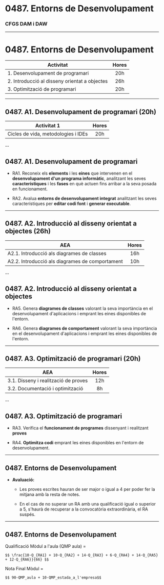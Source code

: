 <!-- .slide: class="intro" -->
# 0487. Entorns de Desenvolupament 
### CFGS DAM i DAW

---

# 0487. Entorns de Desenvolupament 

| Activitat | Hores |
| - |:-:|
| 1. Desenvolupament de programari | 20h |
| 2. Introducció al disseny orientat a objectes | 26h |
| 3. Optimització de programari | 20h |

---

## 0487. A1. Desenvolupament de programari (20h)

| Activitat 1 | Hores |
| - |:-:|
| Cicles de vida, metodologies i IDEs | 20h |

--

## 0487. A1. Desenvolupament de programari

*   RA1. Reconeix els **elements** i les **eines** que intervenen en el **desenvolupament d'un programa informàtic**, analitzant les seves **característiques** i les **fases** en què actuen fins arribar a la seva posada en funcionament.

*   RA2. Avalua **entorns de desenvolupament integrat** analitzant les seves característiques per **editar codi font** i **generar executable**.

---

## 0487. A2. Introducció al disseny orientat a objectes (26h)
| AEA | Hores |
| - |:-:|
| A2.1. Introducció als diagrames de classes | 16h |
| A2.2. Introducció als diagrames de comportament | 10h |

--

## 0487. A2. Introducció al disseny orientat a objectes

*   RA5. Genera **diagrames de classes** valorant la seva importància en el desenvolupament d'aplicacions i emprant les eines disponibles de l'entorn.

*   RA6. Genera **diagrames de comportament** valorant la seva importància en el desenvolupament d'aplicacions i emprant les eines disponibles de l'entorn.

---

## 0487. A3. Optimització de programari (20h)

| AEA | Hores |
| - |:-:|
| 3.1. Disseny i realització de proves | 12h |
| 3.2. Documentació i optimització | 8h |


--

## 0487. A3. Optimització de programari

*   RA3. Verifica el **funcionament de programes** dissenyant i realitzant **proves**

*   RA4. **Optimitza codi** emprant les eines disponibles en l'entorn de desenvolupament.

---

## 0487. Entorns de Desenvolupament

*   **Avaluació:**

    *   Les proves escrites hauran de ser major o igual a 4 per poder fer la mitjana amb la resta de notes.

    *   En el cas de no superar un RA amb una qualificació igual o superior a 5, s'haurà de recuperar a la convocatòria extraordinària, el RA suspés.

---

## 0487. Entorns de Desenvolupament

Qualificació Mòdul a l'aula (QMP aula) =

`$$ \frac{10·Q_{RA1} + 10·Q_{RA2} + 14·Q_{RA3} + 6·Q_{RA4} + 14·Q_{RA5} + 12·Q_{RA6}}{66} $$`

Nota Final Mòdul =

`$$ 90·QMP_aula + 10·QMP_estada_a_l'empresa$$`
